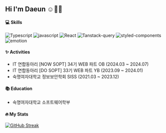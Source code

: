 ## Hi I'm Daeun ☺️👋🏻
#### 💻  Skills
<img alt="Typescript" src ="https://img.shields.io/badge/Typescript-3178C6.svg?&style=flat&logo=Typescript&logoColor=white"/> <img alt="javascript" src ="https://img.shields.io/badge/Javascript-F7DF1E.svg?&style=flat&logo=Javascript&logoColor=white"/>  <img alt="React" src ="https://img.shields.io/badge/React-61DAFB.svg?&logo=React&style=flat&logoColor=white"/> 
<img alt="Tanstack-query" src ="https://img.shields.io/badge/Tanstack Query-FF4154.svg?&logo=REACTQUERY&style=flat&logoColor=white"/> 
<img alt="styled-components" src ="https://img.shields.io/badge/Styled Components-DB7093.svg?&logo=Styled-Components&style=flat&logoColor=white"/>
<img alt="emotion" src ="https://img.shields.io/badge/Emotion-DB7093.svg?&logo=Emotion&style=flat&logoColor=white"/>


#### ✨ Activities
- IT 연합동아리 [NOW SOPT] 34기 WEB 파트 OB (2024.03 ~ 2024.07)
- IT 연합동아리 [DO SOPT] 33기 WEB 파트 YB (2023.09 ~ 2024.01)
- 숙명여자대학교 정보보안학회 SISS (2021.03 ~ 2023.12)


#### 📚 Education
- 숙명여자대학교 소프트웨어학부

#### :fire: My Stats

[![GitHub Streak](http://github-readme-streak-stats.herokuapp.com?user=namdaeun&theme=dark&background=000000)](https://git.io/streak-stats)
